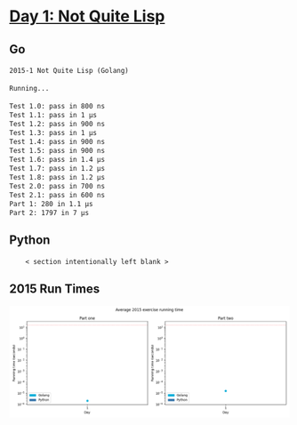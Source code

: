# [Day 1: Not Quite Lisp](https://adventofcode.com/2015/day/1)

<!-- [Day 1: Not Quite Lisp](01-notQuiteLisp) -->

## Go

```text
2015-1 Not Quite Lisp (Golang)

Running...

Test 1.0: pass in 800 ns
Test 1.1: pass in 1 µs
Test 1.2: pass in 900 ns
Test 1.3: pass in 1 µs
Test 1.4: pass in 900 ns
Test 1.5: pass in 900 ns
Test 1.6: pass in 1.4 µs
Test 1.7: pass in 1.2 µs
Test 1.8: pass in 1.2 µs
Test 2.0: pass in 700 ns
Test 2.1: pass in 600 ns
Part 1: 280 in 1.1 µs
Part 2: 1797 in 7 µs
```

## Python

```text
    < section intentionally left blank >
```

## 2015 Run Times

![2015 exercise run-time graphs](../run-times.png)
